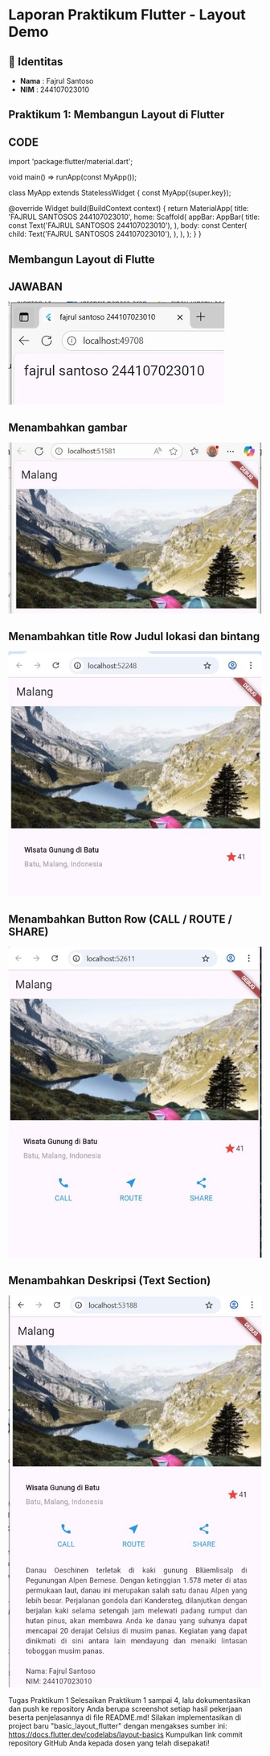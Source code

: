 # Laporan Praktikum Flutter - Layout Demo

## 📌 Identitas
- **Nama**  : Fajrul Santoso  
- **NIM**   : 244107023010  
## Praktikum 1: Membangun Layout di Flutter
 ## CODE
import 'package:flutter/material.dart';

void main() => runApp(const MyApp());

class MyApp extends StatelessWidget {
  const MyApp({super.key});

  @override
  Widget build(BuildContext context) {
    return MaterialApp(
      title: 'FAJRUL SANTOSOS  244107023010',
      home: Scaffold(
        appBar: AppBar(
          title: const Text('FAJRUL SANTOSOS  244107023010'),
        ),
        body: const Center(
          child: Text('FAJRUL SANTOSOS  244107023010'),
        ),
      ),
    );
  }
}
 
##  Membangun Layout di Flutte


## JAWABAN
![Preview](img/P1.JPG)

## Menambahkan gambar 
![Preview](img/P2.JPG)

## Menambahkan title Row  Judul lokasi dan bintang
![Preview](img/P3.JPG)

## Menambahkan Button Row (CALL / ROUTE / SHARE)
![Preview](img/P4.JPG)

## Menambahkan Deskripsi (Text Section)
![Preview](img/P5.JPG)


Tugas Praktikum 1
Selesaikan Praktikum 1 sampai 4, lalu dokumentasikan dan push ke repository Anda berupa screenshot setiap hasil pekerjaan beserta penjelasannya di file README.md!
Silakan implementasikan di project baru "basic_layout_flutter" dengan mengakses sumber ini: https://docs.flutter.dev/codelabs/layout-basics
Kumpulkan link commit repository GitHub Anda kepada dosen yang telah disepakati!
